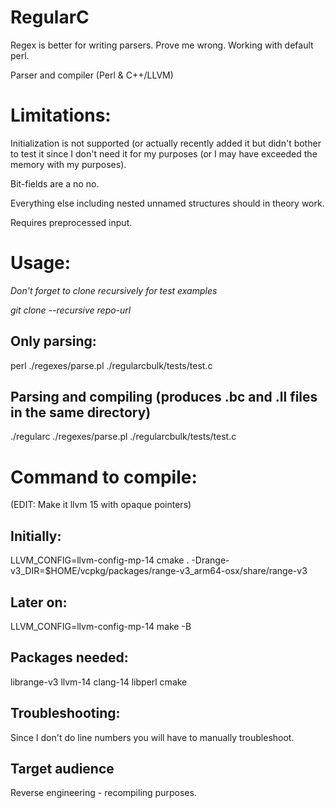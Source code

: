 ﻿# RegularC

Regex is better for writing parsers. Prove me wrong. Working with default perl.

Parser and compiler (Perl & C++/LLVM)

# Limitations:

Initialization is not supported (or actually recently added it but didn't bother to test it since I don't need it for my purposes (or I may have exceeded the memory with my purposes).

Bit-fields are a no no.

Everything else including nested unnamed structures should in theory work.

Requires preprocessed input.

# Usage:

*Don't forget to clone recursively for test examples*

*git clone --recursive repo-url*

## Only parsing:

perl ./regexes/parse.pl ./regularcbulk/tests/test.c

## Parsing and compiling (produces .bc and .ll files in the same directory)

./regularc ./regexes/parse.pl ./regularcbulk/tests/test.c

# Command to compile:

(EDIT: Make it llvm 15 with opaque pointers)

## Initially:

LLVM_CONFIG=llvm-config-mp-14 cmake . -Drange-v3_DIR=$HOME/vcpkg/packages/range-v3_arm64-osx/share/range-v3

## Later on:

LLVM_CONFIG=llvm-config-mp-14 make -B

## Packages needed:

librange-v3 llvm-14 clang-14 libperl cmake

## Troubleshooting:

Since I don't do line numbers you will have to manually troubleshoot. 

## Target audience

Reverse engineering - recompiling purposes.
